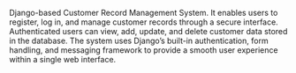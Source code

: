 Django-based Customer Record Management System. It enables users to register, log in, and manage customer records through a secure interface. Authenticated users can view, add, update, and delete customer data stored in the database. The system uses Django’s built-in authentication, form handling, and messaging framework to provide a smooth user experience within a single web interface.
